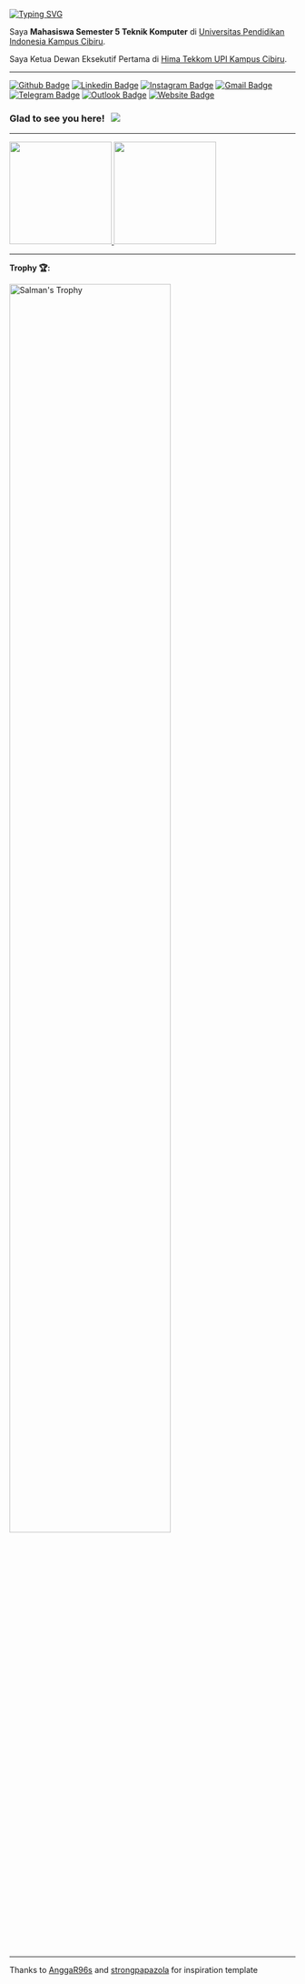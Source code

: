 [![Typing SVG](https://readme-typing-svg.herokuapp.com/?lines=Hello+There!;I'am+Salman+from+Indonesia+👋)](https://git.io/typing-svg)

Saya **Mahasiswa Semester 5 Teknik Komputer** di [Universitas Pendidikan Indonesia Kampus Cibiru](http://tekom.kd-cibiru.upi.edu).

Saya Ketua Dewan Eksekutif Pertama di [Hima Tekkom UPI Kampus Cibiru](https://www.instagram.com/hima.tekkom).

---
[![Github Badge](https://img.shields.io/badge/-Github-000?style=flat&logo=Github&logoColor=white)](https://github.com/Salmansha08)
[![Linkedin Badge](https://img.shields.io/badge/-LinkedIn-blue?style=flat&logo=Linkedin&logoColor=white)](https://www.linkedin.com/in/salman-wiharja-a0b7b220a)
[![Instagram Badge](https://img.shields.io/badge/-Instagram-c13584?style=flat&labelColor=c13584&logo=instagram&logoColor=white)](https://www.instagram.com/salman.sha08)
[![Gmail Badge](https://img.shields.io/badge/-Gmail-c14438?style=flat&logo=Gmail&logoColor=white)](mailto:salmanwiharja8@gmail.com)
[![Telegram Badge](https://img.shields.io/badge/-Telegram-0088cc?style=flat&logo=Telegram&logoColor=white)](https://t.me/Salmansha08)
[![Outlook Badge](https://img.shields.io/badge/-Outlook-0078D4?style=flat&logo=Microsoft-Outlook&logoColor=white)](mailto:salmanwiharja8@outlook.com)
[![Website Badge](https://img.shields.io/badge/Website-3b5998?style=flat-square&logo=google-chrome&logoColor=white)](https://google.com)

### Glad to see you here! &nbsp; ![](https://visitor-badge.laobi.icu/badge?page_id=Salmansha08)
---

<p align="left">
<a href="https://github.com/Salmansha08">
  <img height="180em" src="https://github-readme-stats-eight-theta.vercel.app/api?username=Salmansha08&show_icons=true&theme=algolia&include_all_commits=true&count_private=true"/>
  <img height="180em" src="https://github-readme-stats-eight-theta.vercel.app/api/top-langs/?username=Salmansha08&layout=compact&langs_count=8&theme=algolia"/>
</a>
</p>

---

**Trophy 🏆:**<br>
<p align="Left">
  <a href="https://github.com/Salmansha08">
    <img width="75%" alt="Salman's Trophy" src="https://github-profile-trophy.vercel.app/?username=Salmansha08&theme=nord&no-bg=true&margin-h=10&column=4&rank=SSS,SS,S,AAA,AA,A,B,SECRET"/>
  </a>
</p>

---

Thanks to [AnggaR96s](https://github.com/AnggaR96s) and [strongpapazola](https://github.com/strongpapazola) for inspiration template
